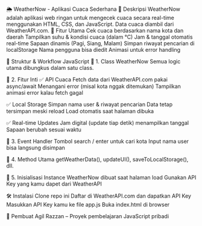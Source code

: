 🌦️ WeatherNow - Aplikasi Cuaca Sederhana
📝 Deskripsi
WeatherNow adalah aplikasi web ringan untuk mengecek cuaca secara real-time menggunakan HTML, CSS, dan JavaScript. Data cuaca diambil dari WeatherAPI.com.
🚀 Fitur Utama
Cek cuaca berdasarkan nama kota dan daerah
Tampilkan suhu & kondisi cuaca (dalam °C)
Jam & tanggal otomatis real-time
Sapaan dinamis (Pagi, Siang, Malam)
Simpan riwayat pencarian di localStorage
Nama pengguna bisa diedit
Animasi untuk error handling

🧠 Struktur & Workflow JavaScript
🔹 1. Class WeatherNow
Semua logic utama dibungkus dalam satu class.

🔹 2. Fitur Inti
✅ API Cuaca
Fetch data dari WeatherAPI.com pakai async/await
Menangani error (misal kota nggak ditemukan)
Tampilkan animasi error kalau fetch gagal

✅ Local Storage
Simpan nama user & riwayat pencarian
Data tetap tersimpan meski reload
Load otomatis saat halaman dibuka

✅ Real-time Updates
Jam digital (update tiap detik)
menampilkan tanggal
Sapaan berubah sesuai waktu

🔹 3. Event Handler
Tombol search / enter untuk cari kota
Input nama user bisa langsung disimpan

🔹 4. Method Utama
getWeatherData(), updateUI(), saveToLocalStorage(), dll.

🔹 5. Inisialisasi
Instance WeatherNow dibuat saat halaman load
Gunakan API Key yang kamu dapet dari WeatherAPI

🛠️ Instalasi
Clone repo ini
Daftar di WeatherAPI.com dan dapatkan API Key
Masukkan API Key kamu ke file app.js
Buka index.html di browser

👤 Pembuat
Agil Razzan – Proyek pembelajaran JavaScript pribadi 
